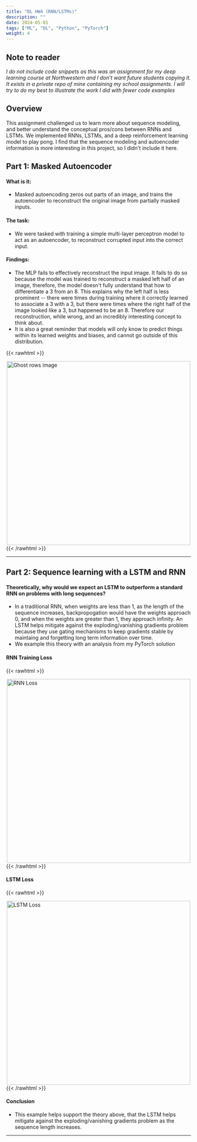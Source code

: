 ```yaml
---
title: "DL HW4 (RNN/LSTMs)"
description: ""
date: 2024-05-01
tags: ["ML", "DL", "Python", "PyTorch"]
weight: 4
---
```


## Note to reader

*I do not include code snippets as this was an assignment for my deep learning course at Northwestern and I don't want future students copying it. It exists in a private repo of mine containing my school assignments. I will try to do my best to illustrate the work I did with fewer code examples*

## Overview

This assignment challenged us to learn more about sequence modeling, and better understand the conceptual pros/cons between RNNs and LSTMs. We implemented RNNs, LSTMs, and a deep reinforcement learning model to play pong. I find that the sequence modeling and autoencoder information is more interesting in this project, so I didn't include it here. 

## Part 1: Masked Autoencoder

#### What is it:
- Masked autoencoding zeros out parts of an image, and trains the autoencoder to reconstruct the original image from partially masked inputs. 

#### The task:
- We were tasked with training a simple multi-layer perceptron model to act as an autoencoder, to reconstruct corrupted input into the correct input.

#### Findings:
- The MLP fails to effectively reconstruct the input image. It fails to do so because the model was trained to reconstruct a masked left half of an image, therefore, the model doesn't fully understand that how to differentiate a 3 from an 8. This explains why the left half is less prominent -- there were times during training where it correctly learned to associate a 3 with a 3, but there were times where the right half of the image looked like a 3, but happened to be an 8. Therefore our reconstruction, while wrong, and an incredibly interesting concept to think about. 
- It is also a great reminder that models will only know to predict things within its learned weights and biases, and cannot go outside of this distribution. 


{{< rawhtml >}}
<div>
    <img 
        src="/images/dl_hw4/masked_autoencoder.png" 
        alt="Ghost rows image"
        width="500px"
        style="display: block; margin: 0 auto;"
    />
</div>
{{< /rawhtml >}}

---

## Part 2: Sequence learning with a LSTM and RNN

#### Theoretically, why would we expect an LSTM to outperform a standard RNN on problems with long sequences?

- In a traditional RNN, when weights are less than 1, as the length of the sequence increases, backpropogation would have the weights approach 0, and when the weights are greater than 1, they approach infinity. An LSTM helps mitigate against the exploding/vanishing gradients problem because they use gating mechanisms to keep gradients stable by maintaing and forgetting long term information over time. 
- We example this theory with an analysis from my PyTorch solution

#### RNN Training Loss

{{< rawhtml >}}
<div>
    <img 
        src="/images/dl_hw4/rnn_loss.png" 
        alt="RNN Loss"
        width="500px"
        style="display: block; margin: 0 auto;"
    />
</div>
{{< /rawhtml >}}

#### LSTM Loss
{{< rawhtml >}}
<div>
    <img 
        src="/images/dl_hw4/lstm_loss.png" 
        alt="LSTM Loss"
        width="500px"
        style="display: block; margin: 0 auto;"
    />
</div>
{{< /rawhtml >}}

#### Conclusion
- This example helps support the theory above, that the LSTM helps mitigate against the exploding/vanishing gradients problem as the sequence length increases. 

---
